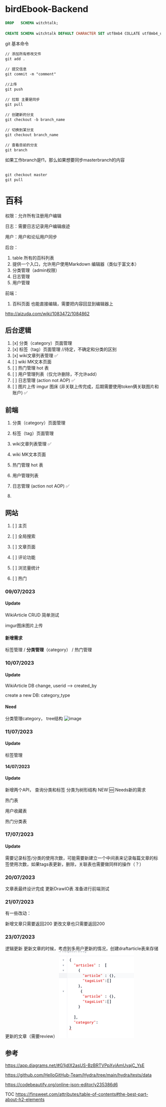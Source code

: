 # birdEbook-Backend

```sql
DROP   SCHEMA witchtalk;

CREATE SCHEMA witchtalk DEFAULT CHARACTER SET utf8mb4 COLLATE utf8mb4_unicode_ci;

```
git 基本命令

```shell
// 添加所有修改文件
git add .

// 提交信息
git commit -m "comment"

//上传
git push

// 拉取 主要是同步
git pull

// 创建新的分支
git checkout -b branch_name

// 切换到某分支
git checkout branch_name

// 查看目前的分支
git branch

```

如果工作branch是f1，那么如果想要同步masterbranch的内容

```shell

git checkout master
git pull

```

# 百科

权限：允许所有注册用户编辑

日志：需要日志记录用户编辑痕迹

用户：用户和论坛用户同步

后台：

1. table 所有的百科列表
2. 提供一个入口，允许用户使用Markdown 编辑器（类似于富文本）
3. 分类管理（admin权限）
4. 日志管理
5. 用户管理

前端：

1. 百科页面 也能直接编辑，需要把内容回显到编辑器上



http://aizuda.com/wiki/1083472/1084862





##  后台逻辑

1. [x] 分类（category）页面管理
2. [x] 标签（tag）页面管理  //待定，不确定和分类的区别
3. [x] wiki文章列表管理 ✅
4. [ ] wiki MK文本页面
5. [ ] 热门管理 hot 表
6. [ ] 用户管理列表（仅允许删除，不允许add）
7. [ ] 日志管理 (action not AOP) ✅
8. [ ] 图片上传 imgur 图床 (非关联上传完成，后期需要使用token俩关联图片和账户) ✅



## 前端

1. 分类（category）页面管理

2. 标签（tag）页面管理

3. wiki文章列表管理 ✅

4. wiki MK文本页面

5. 热门管理 hot 表

6. 用户管理列表

7. 日志管理 (action not AOP) ✅


1.

## 网站

1. [ ] 主页

2. [ ] 全局搜索

3. [ ] 文章页面

4. [ ] 评论功能

5. [ ] 浏览量统计

6. [ ] 热门


### 09/07/2023

#### Update

WikiArticle CRUD 简单测试

imgur图床图片上传



#### 新增需求

标签管理 / **分类管理**（category） / 热门管理




###  10/07/2023

#### Update

WikiArticle DB change, userid --> created_by

create a new DB: category_type

#### Need

分类管理category， tree结构
<img width="256" alt="image" src="https://github.com/Amber916Young/birdEbook-Backend/assets/57694784/6ae81838-e15b-4c8f-9c09-85781f6f8ee9">



###  11/07/2023

#### Update

标签管理

####  14/07/2023

#### Update
新增两个API， 查询分类和标签
分类为树形结构
NEW 🆕 Needs新的需求

热门表

用户收藏表

热门分类表

###  17/07/2023

#### Update

需要记录标签/分类的使用次数，可能需要新建立一个中间表来记录每篇文章的标签使用次数，如果tags表更新，删除，关联表也需要做同样的操作（？）

###  20/07/2023
文章表最终设计完成
更新DrawIO表
准备进行前端测试

###  21/07/2023
有一些改动：

新增文章只需要返回200
更改文章也只需要返回200

###  23/07/2023

逻辑更新
更新文章的时候，考虑到多用户更新的情况，创建draftarticle表来存储更新的文章（需要review）
![img.png](img.png)

## 参考

https://app.diagrams.net/#G1jdlX2asUS-BzBRTVPpXyiAmUvajC_YsE

https://github.com/HelloGitHub-Team/Hydra/tree/main/hydra/tests/data

https://codebeautify.org/online-json-editor/y235386d6

TOC 
https://finsweet.com/attributes/table-of-contents#the-best-part-about-h2-elements

